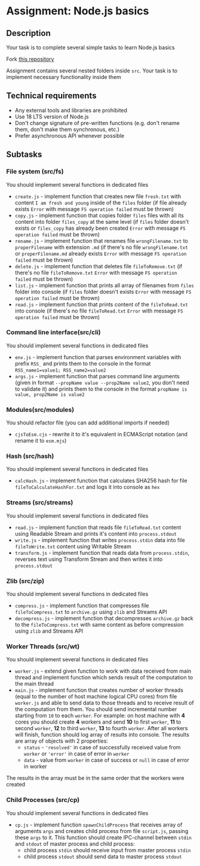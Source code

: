 # Assignment: Node.js basics

## Description

Your task is to complete several simple tasks to learn Node.js basics

Fork [this repository](https://github.com/AlreadyBored/node-nodejs-basics)

Assignment contains several nested folders inside `src`. Your task is to implement necessary functionality inside them

## Technical requirements

- Any external tools and libraries are prohibited
- Use 18 LTS version of Node.js
- Don't change signature of pre-written functions (e.g. don't rename them, don't make them synchronous, etc.)
- Prefer asynchronous API whenever possible

## Subtasks

### File system (src/fs)

You should implement several functions in dedicated files
- `create.js` - implement function that creates new file `fresh.txt` with content `I am fresh and young` inside of the `files` folder (if file already exists `Error` with message `FS operation failed` must be thrown)
- `copy.js` - implement function that copies folder `files` files with all its content into folder `files_copy` at the same level (if `files` folder doesn't exists or `files_copy` has already been created `Error` with message `FS operation failed` must be thrown)
- `rename.js` - implement function that renames file `wrongFilename.txt` to `properFilename` with extension `.md` (if there's no file `wrongFilename.txt` or `properFilename.md` already exists `Error` with message `FS operation failed` must be thrown)
- `delete.js` - implement function that deletes file `fileToRemove.txt` (if there's no file `fileToRemove.txt` `Error` with message `FS operation failed` must be thrown)
- `list.js` - implement function that prints all array of filenames from `files` folder into console (if `files` folder doesn't exists `Error` with message `FS operation failed` must be thrown)
- `read.js` - implement function that prints content of the `fileToRead.txt` into console (if there's no file `fileToRead.txt` `Error` with message `FS operation failed` must be thrown)

### Command line interface(src/cli)

You should implement several functions in dedicated files

- `env.js` - implement function that parses environment variables with prefix `RSS_` and prints them to the console in the format `RSS_name1=value1; RSS_name2=value2`
- `args.js` - implement function that parses command line arguments (given in format `--propName value --prop2Name value2`, you don't need to validate it) and prints them to the console in the format `propName is value, prop2Name is value2`

### Modules(src/modules)

You should refactor file (you can add additional imports if needed)

- `cjsToEsm.cjs` - rewrite it to it's equivalent in ECMAScript notation (and rename it to `esm.mjs`)

### Hash (src/hash)

You should implement several functions in dedicated files

- `calcHash.js` - implement function that calculates SHA256 hash for file `fileToCalculateHashFor.txt` and logs it into console as `hex`

### Streams (src/streams)

You should implement several functions in dedicated files

- `read.js` - implement function that reads file `fileToRead.txt` content using Readable Stream and prints it's content into `process.stdout`
- `write.js` - implement function that writes `process.stdin` data into file `fileToWrite.txt` content using Writable Stream
- `transform.js` - implement function that reads data from `process.stdin`, reverses text using Transform Stream and then writes it into `process.stdout`

### Zlib (src/zip)

You should implement several functions in dedicated files

- `compress.js` - implement function that compresses file `fileToCompress.txt` to `archive.gz` using `zlib` and Streams API
- `decompress.js` - implement function that decompresses `archive.gz` back to the `fileToCompress.txt` with same content as before compression using `zlib` and Streams API

### Worker Threads (src/wt)

You should implement several functions in dedicated files

- `worker.js` - extend given function to work with data received from main thread and implement function which sends result of the computation to the main thread
- `main.js` - implement function that creates number of worker threads (equal to the number of host machine logical CPU cores) from file `worker.js` and able to send data to those threads and to receive result of the computation from them. You should send incremental number starting from `10` to each `worker`. For example: on host machine with **4** cores you should create **4** workers and send **10** to first `worker`, **11** to second `worker`, **12** to third `worker`, **13** to fourth `worker`. After all workers will finish, function should log array of results into console. The results are array of objects with 2 properties:
    - `status` - `'resolved'` in case of successfully received value from `worker` or `'error'` in case of error in `worker`
    - `data` - value from `worker` in case of success or `null` in case of error in worker  

The results in the array must be in the same order that the workers were created

### Child Processes (src/cp)

You should implement several functions in dedicated files


- `cp.js` - implement function `spawnChildProcess` that receives array of arguments `args` and creates child process from file `script.js`, passing these `args` to it. This function should create IPC-channel between `stdin` and `stdout` of master process and child process:
    - child process `stdin` should receive input from master process `stdin`
    - child process `stdout` should send data to master process `stdout`
